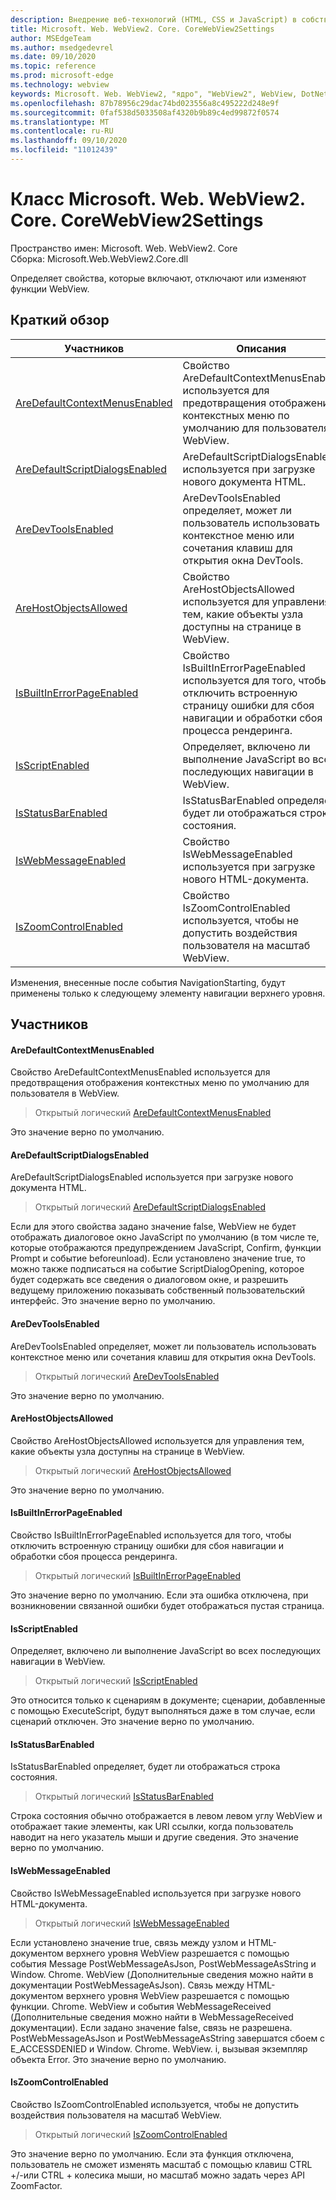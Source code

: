 ```yaml
---
description: Внедрение веб-технологий (HTML, CSS и JavaScript) в собственные приложения с помощью элемента управления Microsoft Edge WebView2
title: Microsoft. Web. WebView2. Core. CoreWebView2Settings
author: MSEdgeTeam
ms.author: msedgedevrel
ms.date: 09/10/2020
ms.topic: reference
ms.prod: microsoft-edge
ms.technology: webview
keywords: Microsoft. Web. WebView2, "ядро", "WebView2", WebView, DotNet, WPF, WinForms, App, EDGE, CoreWebView2, CoreWebView2Controller, браузерный элемент управления, EDGE HTML, Microsoft. Web. WebView2
ms.openlocfilehash: 87b78956c29dac74bd023556a8c495222d248e9f
ms.sourcegitcommit: 0faf538d5033508af4320b9b89c4ed99872f0574
ms.translationtype: MT
ms.contentlocale: ru-RU
ms.lasthandoff: 09/10/2020
ms.locfileid: "11012439"
---
```

# Класс Microsoft. Web. WebView2. Core. CoreWebView2Settings 

Пространство имен: Microsoft. Web. WebView2. Core \
Сборка: Microsoft.Web.WebView2.Core.dll

Определяет свойства, которые включают, отключают или изменяют функции WebView.

## Краткий обзор

 Участников                        | Описания
--------------------------------|---------------------------------------------
[AreDefaultContextMenusEnabled](#aredefaultcontextmenusenabled) | Свойство AreDefaultContextMenusEnabled используется для предотвращения отображения контекстных меню по умолчанию для пользователя в WebView.
[AreDefaultScriptDialogsEnabled](#aredefaultscriptdialogsenabled) | AreDefaultScriptDialogsEnabled используется при загрузке нового документа HTML.
[AreDevToolsEnabled](#aredevtoolsenabled) | AreDevToolsEnabled определяет, может ли пользователь использовать контекстное меню или сочетания клавиш для открытия окна DevTools.
[AreHostObjectsAllowed](#arehostobjectsallowed) | Свойство AreHostObjectsAllowed используется для управления тем, какие объекты узла доступны на странице в WebView.
[IsBuiltInErrorPageEnabled](#isbuiltinerrorpageenabled) | Свойство IsBuiltInErrorPageEnabled используется для того, чтобы отключить встроенную страницу ошибки для сбоя навигации и обработки сбоя процесса рендеринга.
[IsScriptEnabled](#isscriptenabled) | Определяет, включено ли выполнение JavaScript во всех последующих навигации в WebView.
[IsStatusBarEnabled](#isstatusbarenabled) | IsStatusBarEnabled определяет, будет ли отображаться строка состояния.
[IsWebMessageEnabled](#iswebmessageenabled) | Свойство IsWebMessageEnabled используется при загрузке нового HTML-документа.
[IsZoomControlEnabled](#iszoomcontrolenabled) | Свойство IsZoomControlEnabled используется, чтобы не допустить воздействия пользователя на масштаб WebView.

Изменения, внесенные после события NavigationStarting, будут применены только к следующему элементу навигации верхнего уровня.

## Участников

#### AreDefaultContextMenusEnabled 

Свойство AreDefaultContextMenusEnabled используется для предотвращения отображения контекстных меню по умолчанию для пользователя в WebView.

> Открытый логический [AreDefaultContextMenusEnabled](#aredefaultcontextmenusenabled)

Это значение верно по умолчанию.

#### AreDefaultScriptDialogsEnabled 

AreDefaultScriptDialogsEnabled используется при загрузке нового документа HTML.

> Открытый логический [AreDefaultScriptDialogsEnabled](#aredefaultscriptdialogsenabled)

Если для этого свойства задано значение false, WebView не будет отображать диалоговое окно JavaScript по умолчанию (в том числе те, которые отображаются предупреждением JavaScript, Confirm, функции Prompt и событие beforeunload). Если установлено значение true, то можно также подписаться на событие ScriptDialogOpening, которое будет содержать все сведения о диалоговом окне, и разрешить ведущему приложению показывать собственный пользовательский интерфейс. Это значение верно по умолчанию.

#### AreDevToolsEnabled 

AreDevToolsEnabled определяет, может ли пользователь использовать контекстное меню или сочетания клавиш для открытия окна DevTools.

> Открытый логический [AreDevToolsEnabled](#aredevtoolsenabled)

Это значение верно по умолчанию.

#### AreHostObjectsAllowed 

Свойство AreHostObjectsAllowed используется для управления тем, какие объекты узла доступны на странице в WebView.

> Открытый логический [AreHostObjectsAllowed](#arehostobjectsallowed)

Это значение верно по умолчанию.

#### IsBuiltInErrorPageEnabled 

Свойство IsBuiltInErrorPageEnabled используется для того, чтобы отключить встроенную страницу ошибки для сбоя навигации и обработки сбоя процесса рендеринга.

> Открытый логический [IsBuiltInErrorPageEnabled](#isbuiltinerrorpageenabled)

Это значение верно по умолчанию. Если эта ошибка отключена, при возникновении связанной ошибки будет отображаться пустая страница.

#### IsScriptEnabled 

Определяет, включено ли выполнение JavaScript во всех последующих навигации в WebView.

> Открытый логический [IsScriptEnabled](#isscriptenabled)

Это относится только к сценариям в документе; сценарии, добавленные с помощью ExecuteScript, будут выполняться даже в том случае, если сценарий отключен. Это значение верно по умолчанию.

#### IsStatusBarEnabled 

IsStatusBarEnabled определяет, будет ли отображаться строка состояния.

> Открытый логический [IsStatusBarEnabled](#isstatusbarenabled)

Строка состояния обычно отображается в левом левом углу WebView и отображает такие элементы, как URI ссылки, когда пользователь наводит на него указатель мыши и другие сведения. Это значение верно по умолчанию.

#### IsWebMessageEnabled 

Свойство IsWebMessageEnabled используется при загрузке нового HTML-документа.

> Открытый логический [IsWebMessageEnabled](#iswebmessageenabled)

Если установлено значение true, связь между узлом и HTML-документом верхнего уровня WebView разрешается с помощью события Message PostWebMessageAsJson, PostWebMessageAsString и Window. Chrome. WebView (Дополнительные сведения можно найти в документации PostWebMessageAsJson). Связь между HTML-документом верхнего уровня WebView разрешается с помощью функции. Chrome. WebView и события WebMessageReceived (Дополнительные сведения можно найти в WebMessageReceived документации). Если задано значение false, связь не разрешена. PostWebMessageAsJson и PostWebMessageAsString завершатся сбоем с E_ACCESSDENIED и Window. Chrome. WebView. i, вызывая экземпляр объекта Error. Это значение верно по умолчанию.

#### IsZoomControlEnabled 

Свойство IsZoomControlEnabled используется, чтобы не допустить воздействия пользователя на масштаб WebView.

> Открытый логический [IsZoomControlEnabled](#iszoomcontrolenabled)

Это значение верно по умолчанию. Если эта функция отключена, пользователь не сможет изменять масштаб с помощью клавиш CTRL +/-или CTRL + колесика мыши, но масштаб можно задать через API ZoomFactor.

